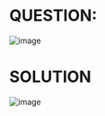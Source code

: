 # QUESTION:

![image](https://github.com/EKANATHAN-1001/Java-C-Basic/assets/116795679/1ee438f8-d039-4d84-a75a-39e9dc4ab861)


# SOLUTION

![image](https://github.com/EKANATHAN-1001/Java-C-Basic/assets/116795679/60cfb5fa-65f0-41e6-8199-20224a12e0fd)
